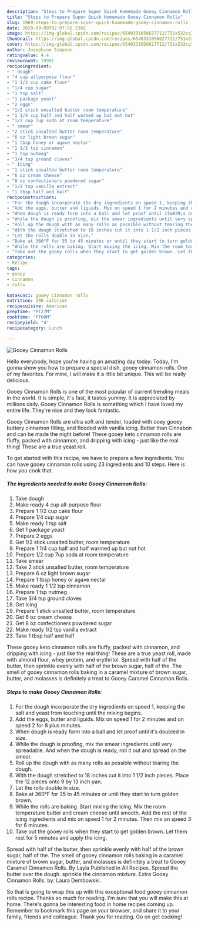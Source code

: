 ```yaml
---
description: "Steps to Prepare Super Quick Homemade Gooey Cinnamon Rolls"
title: "Steps to Prepare Super Quick Homemade Gooey Cinnamon Rolls"
slug: 1969-steps-to-prepare-super-quick-homemade-gooey-cinnamon-rolls
date: 2020-09-09T02:07:52.530Z
image: https://img-global.cpcdn.com/recipes/6540331056627712/751x532cq70/gooey-cinnamon-rolls-recipe-main-photo.jpg
thumbnail: https://img-global.cpcdn.com/recipes/6540331056627712/751x532cq70/gooey-cinnamon-rolls-recipe-main-photo.jpg
cover: https://img-global.cpcdn.com/recipes/6540331056627712/751x532cq70/gooey-cinnamon-rolls-recipe-main-photo.jpg
author: Josephine Simpson
ratingvalue: 4.4
reviewcount: 19991
recipeingredient:
- " dough"
- "4 cup allpurpose flour"
- "1 1/2 cup cake flour"
- "1/4 cup sugar"
- "1 tsp salt"
- "1 package yeast"
- "2 eggs"
- "1/2 stick unsalted butter room temperature"
- "1 1/4 cup half and half warmed up but not hot"
- "1/2 cup 7up soda at room temperature"
- " smear"
- "2 stick unsalted butter room temperature"
- "6 oz light brown sugar"
- "1 tbsp honey or agave nectar"
- "1 1/2 tsp cinnamon"
- "1 tsp nutmeg"
- "3/4 tsp ground cloves"
- " Icing"
- "1 stick unsalted butter room temperature"
- "6 oz cream cheese"
- "8 oz confectioners powdered sugar"
- "1/2 tsp vanilla extract"
- "1 tbsp half and half"
recipeinstructions:
- "For the dough incorporate the dry ingredients on speed 1, keeping the salt and yeast from touching until the mixing begins."
- "Add the eggs, butter and liguids. Mix on speed 1 for 2 minutes and on speed 2 for 8 plus minutes."
- "When dough is ready form into a ball and let proof until it&#39;s doubled in size."
- "While the dough is proofing, mix the smear ingredients until very spreadable. And when the dough is ready, roll it out and spread on the smear."
- "Roll up the dough with as many rolls as possible without tearing the dough."
- "With the dough stretched to 18 inches cut it into 1 1/2 inch pieces. Place the 12 pieces onto 9 by 13 inch pan."
- "Let the rolls double in size."
- "Bake at 360°F for 35 to 45 minutes or until they start to turn golden brown."
- "While the rolls are baking. Start mixing the icing. Mix the room temperature butter and cream cheese until smooth. Add the rest of the icing ingredients and mix on speed 1 for 2 minutes. Then mix on speed 3 for 6 minutes."
- "Take out the gooey rolls when they start to get golden brown. Let them rest for 5 minutes and apply the icing."
categories:
- Recipe
tags:
- gooey
- cinnamon
- rolls

katakunci: gooey cinnamon rolls 
nutrition: 298 calories
recipecuisine: American
preptime: "PT27M"
cooktime: "PT60M"
recipeyield: "4"
recipecategory: Lunch

---
```



![Gooey Cinnamon Rolls](https://img-global.cpcdn.com/recipes/6540331056627712/751x532cq70/gooey-cinnamon-rolls-recipe-main-photo.jpg)

Hello everybody, hope you're having an amazing day today. Today, I'm gonna show you how to prepare a special dish, gooey cinnamon rolls. One of my favorites. For mine, I will make it a little bit unique. This will be really delicious.

Gooey Cinnamon Rolls is one of the most popular of current trending meals in the world. It is simple, it's fast, it tastes yummy. It is appreciated by millions daily. Gooey Cinnamon Rolls is something which I have loved my entire life. They're nice and they look fantastic.

Gooey Cinnamon Rolls are ultra soft and tender, loaded with ooey gooey buttery cinnamon filling, and flooded with vanilla icing. Better than Cinnabon and can be made the night before! These gooey keto cinnamon rolls are fluffy, packed with cinnamon, and dripping with icing - just like the real thing! These are a true yeast roll.


To get started with this recipe, we have to prepare a few ingredients. You can have gooey cinnamon rolls using 23 ingredients and 10 steps. Here is how you cook that.

<!--inarticleads1-->

##### The ingredients needed to make Gooey Cinnamon Rolls:

1. Take  dough
1. Make ready 4 cup all-purpose flour
1. Prepare 1 1/2 cup cake flour
1. Prepare 1/4 cup sugar
1. Make ready 1 tsp salt
1. Get 1 package yeast
1. Prepare 2 eggs
1. Get 1/2 stick unsalted butter, room temperature
1. Prepare 1 1/4 cup half and half warmed up but not hot
1. Prepare 1/2 cup 7up soda at room temperature
1. Take  smear
1. Take 2 stick unsalted butter, room temperature
1. Prepare 6 oz light brown sugar
1. Prepare 1 tbsp honey or agave nectar
1. Make ready 1 1/2 tsp cinnamon
1. Prepare 1 tsp nutmeg
1. Take 3/4 tsp ground cloves
1. Get  Icing
1. Prepare 1 stick unsalted butter, room temperature
1. Get 6 oz cream cheese
1. Get 8 oz confectioners powdered sugar
1. Make ready 1/2 tsp vanilla extract
1. Take 1 tbsp half and half


These gooey keto cinnamon rolls are fluffy, packed with cinnamon, and dripping with icing - just like the real thing! These are a true yeast roll, made with almond flour, whey protein, and erythritol. Spread with half of the butter, then sprinkle evenly with half of the brown sugar, half of the. The smell of gooey cinnamon rolls baking in a caramel mixture of brown sugar, butter, and molasses is definitely a treat to Gooey Caramel Cinnamon Rolls. 

<!--inarticleads2-->

##### Steps to make Gooey Cinnamon Rolls:

1. For the dough incorporate the dry ingredients on speed 1, keeping the salt and yeast from touching until the mixing begins.
1. Add the eggs, butter and liguids. Mix on speed 1 for 2 minutes and on speed 2 for 8 plus minutes.
1. When dough is ready form into a ball and let proof until it&#39;s doubled in size.
1. While the dough is proofing, mix the smear ingredients until very spreadable. And when the dough is ready, roll it out and spread on the smear.
1. Roll up the dough with as many rolls as possible without tearing the dough.
1. With the dough stretched to 18 inches cut it into 1 1/2 inch pieces. Place the 12 pieces onto 9 by 13 inch pan.
1. Let the rolls double in size.
1. Bake at 360°F for 35 to 45 minutes or until they start to turn golden brown.
1. While the rolls are baking. Start mixing the icing. Mix the room temperature butter and cream cheese until smooth. Add the rest of the icing ingredients and mix on speed 1 for 2 minutes. Then mix on speed 3 for 6 minutes.
1. Take out the gooey rolls when they start to get golden brown. Let them rest for 5 minutes and apply the icing.


Spread with half of the butter, then sprinkle evenly with half of the brown sugar, half of the. The smell of gooey cinnamon rolls baking in a caramel mixture of brown sugar, butter, and molasses is definitely a treat to Gooey Caramel Cinnamon Rolls. By Layla Published in All Recipes. Spread the butter over the dough. sprinkle the cinnamon mixture. Extra Gooey Cinnamon Rolls. by: Laura Dembowski. 

So that is going to wrap this up with this exceptional food gooey cinnamon rolls recipe. Thanks so much for reading. I'm sure that you will make this at home. There's gonna be interesting food in home recipes coming up. Remember to bookmark this page on your browser, and share it to your family, friends and colleague. Thank you for reading. Go on get cooking!
